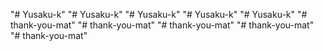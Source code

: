"# Yusaku-k" 
"# Yusaku-k" 
"# Yusaku-k" 
"# Yusaku-k" 
"# Yusaku-k" 
"# thank-you-mat" 
"# thank-you-mat" 
"# thank-you-mat" 
"# thank-you-mat" 
"# thank-you-mat" 
